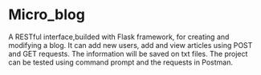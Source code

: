 # Micro_blog
A RESTful interface,builded with Flask framework, for creating and modifying a blog.
It can add new users, add and view articles using POST and GET requests.
The information will be saved on txt files.
The project can be tested using command prompt and the requests in Postman.
